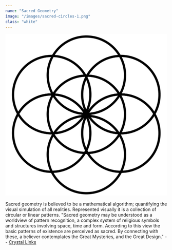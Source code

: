 ```yaml
---
name: "Sacred Geometry"
image: "/images/sacred-circles-1.png"
class: "white"
---
```


![](/images/sacred-circles-2.png)

<p class="push-0">
Sacred geometry is believed to be a mathematical algorithm; quantifying the visual simulation of all realities. Represented visually it is a collection of circular or linear patterns. "Sacred geometry may be understood as a worldview of pattern recognition, a complex system of religious symbols and structures involving space, time and form. According to this view the basic patterns of existence are perceived as sacred. By connecting with these, a believer contemplates the Great Mysteries, and the Great Design." -- <a href="https://www.crystalinks.com/sg.html">Crystal Links</a>
</p>
